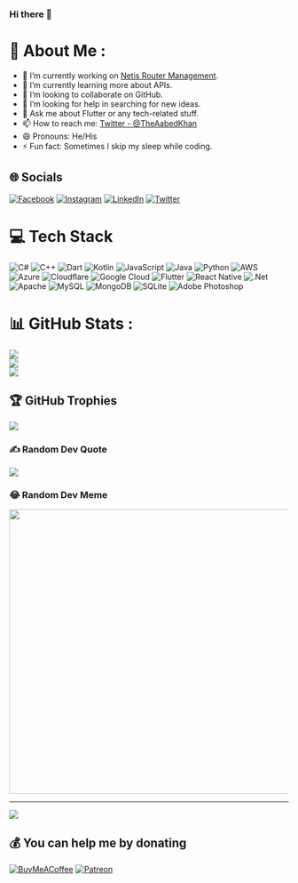 ### Hi there 👋

# 💫 About Me :
- 🔭 I’m currently working on [Netis Router Management](https://play.google.com/store/apps/details?id=com.aabedkhan.netis.netisroutermanagement).
- 🌱 I’m currently learning more about APIs.
- 👯 I’m looking to collaborate on GitHub.
- 🤔 I’m looking for help in searching for new ideas.
- 💬 Ask me about Flutter or any tech-related stuff.
- 📫 How to reach me: [Twitter - @TheAabedKhan](https://twitter.com/TheAabedKhan)
- 😄 Pronouns: He/His
- ⚡ Fun fact: Sometimes I skip my sleep while coding.

## 🌐 Socials
[![Facebook](https://img.shields.io/badge/Facebook-%231877F2.svg?logo=Facebook&logoColor=white)](https://facebook.com/AabedOfficial) [![Instagram](https://img.shields.io/badge/Instagram-%23E4405F.svg?logo=Instagram&logoColor=white)](https://instagram.com/TheAabedKhan) [![LinkedIn](https://img.shields.io/badge/LinkedIn-%230077B5.svg?logo=linkedin&logoColor=white)](https://linkedin.com/in/AabedOfficial) [![Twitter](https://img.shields.io/badge/Twitter-%231DA1F2.svg?logo=Twitter&logoColor=white)](https://twitter.com/TheAabedKhan) 

# 💻 Tech Stack
![C#](https://img.shields.io/badge/c%23-%23239120.svg?style=for-the-badge&logo=c-sharp&logoColor=white) ![C++](https://img.shields.io/badge/c++-%2300599C.svg?style=for-the-badge&logo=c%2B%2B&logoColor=white) ![Dart](https://img.shields.io/badge/dart-%230175C2.svg?style=for-the-badge&logo=dart&logoColor=white) ![Kotlin](https://img.shields.io/badge/kotlin-%230095D5.svg?style=for-the-badge&logo=kotlin&logoColor=white) ![JavaScript](https://img.shields.io/badge/javascript-%23323330.svg?style=for-the-badge&logo=javascript&logoColor=%23F7DF1E) ![Java](https://img.shields.io/badge/java-%23ED8B00.svg?style=for-the-badge&logo=java&logoColor=white) ![Python](https://img.shields.io/badge/python-3670A0?style=for-the-badge&logo=python&logoColor=ffdd54) ![AWS](https://img.shields.io/badge/AWS-%23FF9900.svg?style=for-the-badge&logo=amazon-aws&logoColor=white) ![Azure](https://img.shields.io/badge/azure-%230072C6.svg?style=for-the-badge&logo=azure-devops&logoColor=white) ![Cloudflare](https://img.shields.io/badge/Cloudflare-F38020?style=for-the-badge&logo=Cloudflare&logoColor=white) ![Google Cloud](https://img.shields.io/badge/Google%20Cloud-%234285F4.svg?style=for-the-badge&logo=google-cloud&logoColor=white) ![Flutter](https://img.shields.io/badge/Flutter-%2302569B.svg?style=for-the-badge&logo=Flutter&logoColor=white) ![React Native](https://img.shields.io/badge/react_native-%2320232a.svg?style=for-the-badge&logo=react&logoColor=%2361DAFB) ![.Net](https://img.shields.io/badge/.NET-5C2D91?style=for-the-badge&logo=.net&logoColor=white) ![Apache](https://img.shields.io/badge/apache-%23D42029.svg?style=for-the-badge&logo=apache&logoColor=white) ![MySQL](https://img.shields.io/badge/mysql-%2300f.svg?style=for-the-badge&logo=mysql&logoColor=white) ![MongoDB](https://img.shields.io/badge/MongoDB-%234ea94b.svg?style=for-the-badge&logo=mongodb&logoColor=white) ![SQLite](https://img.shields.io/badge/sqlite-%2307405e.svg?style=for-the-badge&logo=sqlite&logoColor=white) ![Adobe Photoshop](https://img.shields.io/badge/adobephotoshop-%2331A8FF.svg?style=for-the-badge&logo=adobephotoshop&logoColor=white)

# 📊 GitHub Stats :
![](https://github-readme-stats.vercel.app/api?username=TheAabedKhan&theme=nightowl&hide_border=true&include_all_commits=true&count_private=true)<br/>
![](https://github-readme-streak-stats.herokuapp.com/?user=TheAabedKhan&theme=nightowl&hide_border=true)<br/>
![](https://github-readme-stats.vercel.app/api/top-langs/?username=TheAabedKhan&theme=nightowl&hide_border=true&include_all_commits=true&count_private=true&layout=compact)

## 🏆 GitHub Trophies
![](https://github-profile-trophy.vercel.app/?username=TheAabedKhan&theme=radical&no-frame=true&no-bg=false&margin-w=4)

### ✍️ Random Dev Quote
![](https://quotes-github-readme.vercel.app/api?type=horizontal&theme=tokyonight)

### 😂 Random Dev Meme
<img src="https://www.thecoderpedia.com/wp-content/uploads/2020/06/Programming-Memes-Programmer-while-sleeping.jpg" width="512px"/>

---
[![](https://visitcount.itsvg.in/api?id=TheAabedKhan&icon=0&color=5)](https://visitcount.itsvg.in)

  ## 💰 You can help me by donating
  [![BuyMeACoffee](https://img.shields.io/badge/Buy%20Me%20a%20Coffee-ffdd00?style=for-the-badge&logo=buy-me-a-coffee&logoColor=black)](https://buymeacoffee.com/TheAabedKhan) [![Patreon](https://img.shields.io/badge/Patreon-F96854?style=for-the-badge&logo=patreon&logoColor=white)](https://patreon.com/TheAabedKhan) 
  

